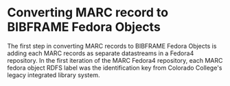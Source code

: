 # Converting MARC record to BIBFRAME Fedora Objects

The first step in converting MARC records to BIBFRAME Fedora Objects is adding each MARC records as separate datastreams in a Fedora4 repository. In the first iteration of the MARC Fedora4 repository, each MARC fedora object RDFS label was the identification key from Colorado College's legacy integrated library system.
